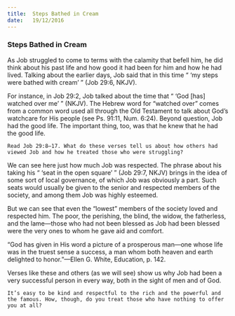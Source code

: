 ```yaml
---
title:  Steps Bathed in Cream
date:   19/12/2016
---
```


### Steps Bathed in Cream

As Job struggled to come to terms with the calamity that befell him, he did think about his past life and how good it had been for him and how he had lived. Talking about the earlier days, Job said that in this time “ ‘my steps were bathed with cream’ ” (Job 29:6, NKJV). 

For instance, in Job 29:2, Job talked about the time that “ ‘God [has] watched over me’ ” (NKJV). The Hebrew word for “watched over” comes from a common word used all through the Old Testament to talk about God’s watchcare for His people (see Ps. 91:11, Num. 6:24). Beyond question, Job had the good life. The important thing, too, was that he knew that he had the good life.

`Read Job 29:8–17. What do these verses tell us about how others had viewed Job and how he treated those who were struggling?`

We can see here just how much Job was respected. The phrase about his taking his “ ‘seat in the open square’ ” (Job 29:7, NKJV) brings in the idea of some sort of local governance, of which Job was obviously a part. Such seats would usually be given to the senior and respected members of the society, and among them Job was highly esteemed.

But we can see that even the “lowest” members of the society loved and respected him. The poor, the perishing, the blind, the widow, the fatherless, and the lame—those who had not been blessed as Job had been blessed were the very ones to whom he gave aid and comfort. 

“God has given in His word a picture of a prosperous man—one whose life was in the truest sense a success, a man whom both heaven and earth delighted to honor.”—Ellen G. White, Education, p. 142.

Verses like these and others (as we will see) show us why Job had been a very successful person in every way, both in the sight of men and of God.

`It’s easy to be kind and respectful to the rich and the powerful and the famous. How, though, do you treat those who have nothing to offer you at all?`